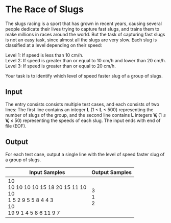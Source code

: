 # The Race of Slugs
The slugs racing is a sport that has grown in recent years, causing several people dedicate their lives trying to capture fast slugs, and trains them to make millions in races around the world. But the task of capturing fast slugs is not an easy task, since almost all the slugs are very slow. Each slug is classified at a level depending on their speed:


Level 1: If speed is less than 10 cm/h.<br>
Level 2: If speed is greater than or equal to 10 cm/h and lower than 20 cm/h.<br>
Level 3: If speed is greater than or equal to 20 cm/h.


Your task is to identify which level of speed faster slug of a group of slugs.

## Input
The entry consists consists multiple test cases, and each consists of two lines: The first line contains an integer **L** (1 ≤ **L** ≤ 500) representing the number of slugs of the group, and the second line contains **L** integers **Vᵢ** (1 ≤ **Vᵢ** ≤ 50) representing the speeds of each slug.
The input ends with end of file (EOF).

## Output
For each test case, output a single line with the level of speed faster slug of a group of slugs.

|                                               Input Samples                                              |   Output Samples  |
|----------------------------------------------------------------------------------------------------------|-------------------|
| 10<br> 10 10 10 10 15 18 20 15 11 10<br> 10<br> 1 5 2 9 5 5 8 4 4 3<br> 10<br> 19 9 1 4 5 8 6 11 9 7<br> | 3<br> 1<br> 2<br> |